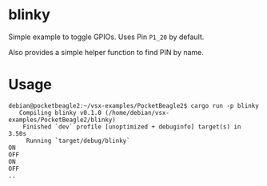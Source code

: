 # blinky

Simple example to toggle GPIOs. Uses Pin `P1_20` by default.

Also provides a simple helper function to find PIN by name.

# Usage

```console
debian@pocketbeagle2:~/vsx-examples/PocketBeagle2$ cargo run -p blinky
   Compiling blinky v0.1.0 (/home/debian/vsx-examples/PocketBeagle2/blinky)
    Finished `dev` profile [unoptimized + debuginfo] target(s) in 3.50s
     Running `target/debug/blinky`
ON
OFF
ON
OFF
..
```
